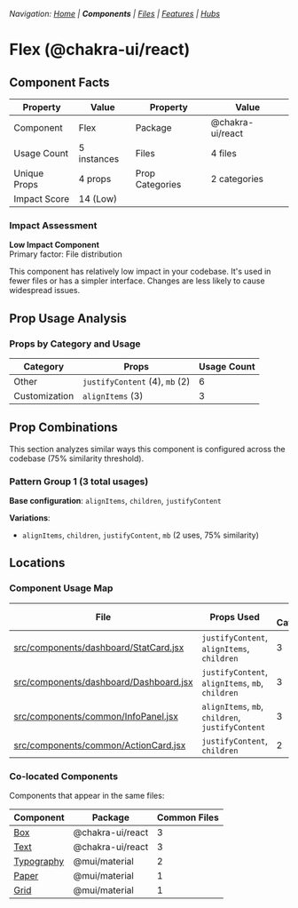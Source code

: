 
*Navigation: [Home](../../index.md) | **Components** | [Files](../../files.md) | [Features](../../features.md) | [Hubs](../../hubs.md)*



# Flex (@chakra-ui/react)

## Component Facts

| Property | Value | Property | Value |
|----------|-------|----------|-------|
| Component | Flex | Package | @chakra-ui/react |
| Usage Count | 5 instances | Files | 4 files |
| Unique Props | 4 props | Prop Categories | 2 categories |
| Impact Score | 14 (Low) | | |

### Impact Assessment

**Low Impact Component**  
Primary factor: File distribution

This component has relatively low impact in your codebase. It&#x27;s used in fewer files or has a simpler interface. Changes are less likely to cause widespread issues.

## Prop Usage Analysis

### Props by Category and Usage

| Category | Props | Usage Count |
|----------|-------|-------------|
| Other | `justifyContent` (4), `mb` (2) | 6 |
| Customization | `alignItems` (3) | 3 |

## Prop Combinations

This section analyzes similar ways this component is configured across the codebase (75% similarity threshold).

### Pattern Group 1 (3 total usages)

**Base configuration**: `alignItems`, `children`, `justifyContent`

**Variations**:
- `alignItems`, `children`, `justifyContent`, `mb` (2 uses, 75% similarity)


## Locations

### Component Usage Map

| File | Props Used | Prop Categories |
|------|------------|----------------|
| [src/components/dashboard/StatCard.jsx](https://github.com/star4beam/react-import-analyzer/blob/main/test-project/src/components/dashboard/StatCard.jsx) | `justifyContent`, `alignItems`, `children` | 3 |
| [src/components/dashboard/Dashboard.jsx](https://github.com/star4beam/react-import-analyzer/blob/main/test-project/src/components/dashboard/Dashboard.jsx) | `justifyContent`, `alignItems`, `mb`, `children` | 3 |
| [src/components/common/InfoPanel.jsx](https://github.com/star4beam/react-import-analyzer/blob/main/test-project/src/components/common/InfoPanel.jsx) | `alignItems`, `mb`, `children`, `justifyContent` | 3 |
| [src/components/common/ActionCard.jsx](https://github.com/star4beam/react-import-analyzer/blob/main/test-project/src/components/common/ActionCard.jsx) | `justifyContent`, `children` | 2 |

### Co-located Components
Components that appear in the same files:

| Component | Package | Common Files |
|-----------|---------|--------------|
| [Box](../@chakra-ui_react/Box.md) | @chakra-ui/react | 3 |
| [Text](../@chakra-ui_react/Text.md) | @chakra-ui/react | 3 |
| [Typography](../@mui_material/Typography.md) | @mui/material | 2 |
| [Paper](../@mui_material/Paper.md) | @mui/material | 1 |
| [Grid](../@mui_material/Grid.md) | @mui/material | 1 |
